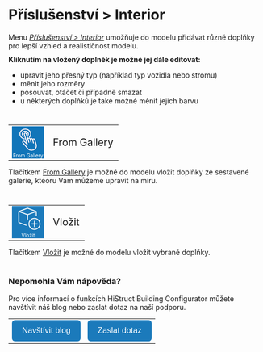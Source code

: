 # Příslušenství > Interior
Menu <u><i>Příslušenství > Interior</i></u> umožňuje do modelu přidávat různé doplňky pro lepší vzhled a realističnost modelu.  

<b>Kliknutím na vložený doplněk je možné jej dále editovat:</b>
- upravit jeho přesný typ (například typ vozidla nebo stromu)
- měnit jeho rozměry
- posouvat, otáčet či případně smazat 
- u některých doplňků je také možné měnit jejich barvu

<style>
h2{
  border-bottom: none;
  margin-top: 10px;
  margin-bottom: 0px;
}
p{
  border-bottom: none;
  margin-top: 10px;
  margin-bottom: 10px;
}
</style>

#
<table>
  <tr>
    <td>
      <div style="position: relative; width: 64px; height: 64px;">
        <img src="img/SelectIcon64x64.png" alt="SelectIcon64x64.png" width="64" height="64">
      <div style="position: absolute; bottom: 0; width: 100%; background: none; color: white; font-size: 10px; text-align: center;">
      From Gallery
      </div>
      </div>
    </td>
    <td style="vertical-align: middle; font-size: 20px;">
      From Gallery
    </td>
  </tr>
</table>

Tlačítkem <u>From Gallery</u> je možné do modelu vložit doplňky ze sestavené galerie, kteoru Vám můžeme upravit na míru.

#
<table>
  <tr>
    <td>
      <div style="position: relative; width: 64px; height: 64px;">
        <img src="img/MainInsert64x64.png" alt="MainInsert64x64.png" width="64" height="64">
      <div style="position: absolute; bottom: 0; width: 100%; background: none; color: white; font-size: 10px; text-align: center;">
      Vložit
      </div>
      </div>
    </td>
    <td style="vertical-align: middle; font-size: 20px;">
      Vložit
    </td>
  </tr>
</table>

Tlačítkem <u>Vložit</u> je možné do modelu vložit vybrané doplňky.
#

<style>
    .btn {
      margin-top: 0px;
      padding: 12px 20px;
      background-color: rgb(27,122,187);
      color: white;
      border: none;
      border-radius: 6px;
      cursor: pointer;
      font-size: 16px;
    }
    .btn:hover {
      background-color: rgb(20,90,140);
</style>

### Nepomohla Vám nápověda?
Pro více informací o funkcích HiStruct Building Configurator můžete navštívit náš blog nebo zaslat dotaz na naší podporu. 
<table>
  <tr>
    <td>
      <a href="https://docs.histruct.com/cs/"> 
        <button class="btn">
        Navštívit blog
        </button>
      </a>
    </td>
    <td>
      <a href="mailto:support@histruct.com?subject=Dotaz na Support HiStruct">
         <button class="btn">
         Zaslat dotaz
         </button>
      </a>
    </td>
  </tr>
</table>